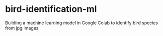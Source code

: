 # bird-identification-ml
Building a machine learning model in Google Colab to identify bird species from jpg images
